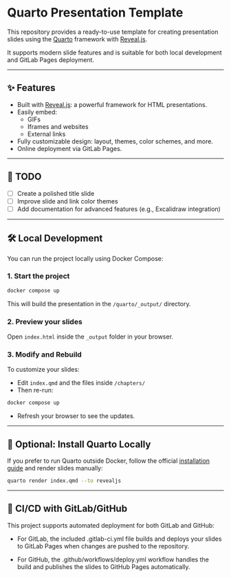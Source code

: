 # Quarto Presentation Template

This repository provides a ready-to-use template for creating presentation slides using the [Quarto](https://quarto.org/) framework with [Reveal.js](https://revealjs.com/).

It supports modern slide features and is suitable for both local development and GitLab Pages deployment.

---

## ✨ Features

- Built with [Reveal.js](https://revealjs.com/): a powerful framework for HTML presentations.
- Easily embed:
  - GIFs
  - Iframes and websites
  - External links
- Fully customizable design: layout, themes, color schemes, and more.
- Online deployment via GitLab Pages.

---

## 🚧 TODO

- [ ] Create a polished title slide
- [ ] Improve slide and link color themes
- [ ] Add documentation for advanced features (e.g., Excalidraw integration)

---

## 🛠 Local Development

You can run the project locally using Docker Compose:

### 1. Start the project

```bash
docker compose up
```

This will build the presentation in the `/quarto/_output/` directory.

### 2. Preview your slides

Open `index.html` inside the `_output` folder in your browser.

### 3. Modify and Rebuild

To customize your slides:

- Edit `index.qmd` and the files inside `/chapters/`
- Then re-run:

```bash
docker compose up
```

- Refresh your browser to see the updates.

---

## 🚀 Optional: Install Quarto Locally

If you prefer to run Quarto outside Docker, follow the official [installation guide](https://quarto.org/docs/get-started/) and render slides manually:

```bash
quarto render index.qmd --to revealjs
```

---

## 🔁 CI/CD with GitLab/GitHub

This project supports automated deployment for both GitLab and GitHub:

- For GitLab, the included .gitlab-ci.yml file builds and deploys your slides to GitLab Pages when changes are pushed to the repository.

- For GitHub, the .github/workflows/deploy.yml workflow handles the build and publishes the slides to GitHub Pages automatically.

